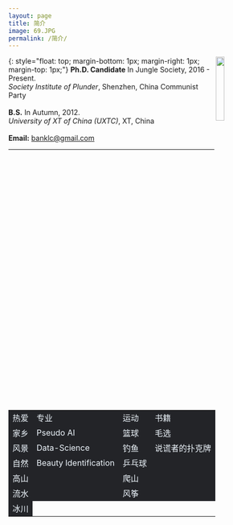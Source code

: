 ```yaml
---
layout: page
title: 简介
image: 69.JPG
permalink: /简介/
---
```


<img src="https://s3.ax1x.com/2020/12/23/rsXKYD.jpg" align="right" width="18%">{: style="float: top; margin-bottom: 1px; margin-right: 1px; margin-top: 1px;"}
**Ph.D. Candidate** In Jungle Society, 2016 - Present.<br>
*Society Institute of Plunder*, Shenzhen, China Communist Party <br><br>
**B.S.** In Autumn,  2012. <br>
*University of XT of China (UXTC)*, XT, China <br><br>
**Email:** banklc@gmail.com
  
---

<div>
<table frame=void border=0 align=center style="color:aliceblue;">
    <tr><td bgcolor="#232428" style="border:none;">热爱</td><td bgcolor="#232428" style="border:none;">专业</td><td bgcolor="#232428" style="border:none;">运动</td><td bgcolor="#232428" style="border:none;">书籍</td></tr>
    <tr><td bgcolor="#232428" style="border:none;">家乡</td><td bgcolor="#232428" style="border:none;">Pseudo AI</td><td bgcolor="#232428" style="border:none;">篮球</td><td bgcolor="#232428" style="border:none;">毛选</td></tr>
    <tr><td bgcolor="#232428" style="border:none;">风景</td><td bgcolor="#232428" style="border:none;">Data-Science</td><td bgcolor="#232428" style="border:none;">钓鱼</td><td bgcolor="#232428" style="border:none;">说谎者的扑克牌</td></tr>
    <tr><td bgcolor="#232428" style="border:none;">自然</td><td bgcolor="#232428" style="border:none;">Beauty Identification</td><td bgcolor="#232428" style="border:none;">乒乓球</td><td bgcolor="#232428" style="border:none;"> </td></tr>
    <tr><td bgcolor="#232428" style="border:none;">高山</td><td bgcolor="#232428" style="border:none;"> </td><td bgcolor="#232428" style="border:none;">爬山</td><td bgcolor="#232428" style="border:none;"> </td></tr>
    <tr><td bgcolor="#232428" style="border:none;">流水</td><td bgcolor="#232428" style="border:none;"> </td><td bgcolor="#232428" style="border:none;">风筝</td><td bgcolor="#232428" style="border:none;"> </td></tr>
    <tr><td bgcolor="#232428" style="border:none;">冰川</td></tr> 
</table>
</div>
